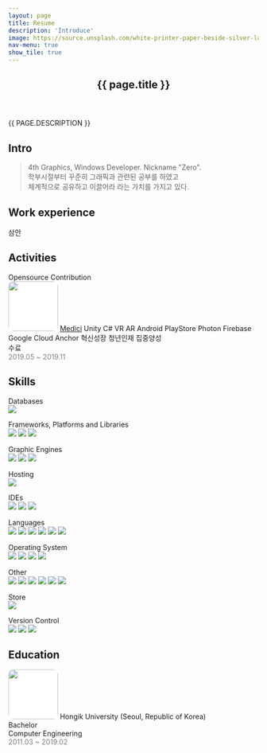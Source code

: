 ```yaml
---
layout: page
title: Resume
description: 'Introduce'
image: https://source.unsplash.com/white-printer-paper-beside-silver-laptop-computer-7iSEHWsxPLw
nav-menu: true
show_tile: true
---
```


<div id="main" class="alt">

<!-- 배너 -->
<section id="banner" class="major">
    <div class="inner">
        <header class="major">
            <h1>{{ page.title }}</h1>
        </header>
        <div class="content">
            <p style="text-transform: uppercase;">{{ page.description }}</p>
        </div>
    </div>
</section>

<!-- 한문단 소개 -->
<section id="intro">
    <div class= "inner">
        <h2>Intro</h2>
        <blockquote>
            4th Graphics, Windows Developer. Nickname "Zero".<br/>
학부시절부터 꾸준히 그래픽과 관련된 공부를 하였고 <br/>
체계적으로 공유하고 이끌어라 라는 가치를 가지고 있다.<br/>
        </blockquote>
    </div>
</section>

<!-- 경력 -->
<section id="Career">
    <div class= "inner">
        <h2>Work experience</h2>
        <p>
            삼안
        </p>
    </div>
</section>

<!-- 활동 -->
<section id="activity">
    <div class= "inner">
        <h2>Activities</h2>
        <p>
            Opensource Contribution<br/>
            <span class="image left">
                <img src="{% link assets/logos/IITP_CI.svg %}" alt="" style="background-color: white; border-radius: 10%;" width="100" height="100"/>
            </span>
            <a href="https://www.medici-edu.co.kr/">Medici</a>
            Unity C# VR AR 
            Android PlayStore Photon Firebase Google Cloud Anchor
            혁신성장 청년인재 집중양성<br/>
            수료<br/>
            <span style="color: gray;">
                2019.05 ~ 2019.11
            </span>
        </p>
    </div>
</section>

<!-- 역량 -->
<section id="skill">
    <div class= "inner">
        <h2>Skills</h2>
        <p>Databases<br/>
            <img id="firebase" src="https://img.shields.io/badge/firebase-a08021?style=for-the-badge&logo=firebase&logoColor=ffcd34">
        </p>
        <p>Frameworks, Platforms and Libraries<br/>
            <img id="dotnet" src="https://img.shields.io/badge/.NET-5C2D91?style=for-the-badge&logo=.net&logoColor=white">
            <img id="threejs" src="https://img.shields.io/badge/three.js-000000?style=for-the-badge&logo=three.js&logoColor=white">
            <img id="nodejs" src="https://img.shields.io/badge/node.js-6DA55F?style=for-the-badge&logo=node.js&logoColor=white">
        </p>
        <p>Graphic Engines<br/>
            <img id="autocad" src="https://img.shields.io/badge/autocad-E51050.svg?style=for-the-badge&logo=autocad&logoColor=white">
            <img id="unity" src="https://img.shields.io/badge/unity-%23000000.svg?style=for-the-badge&logo=unity&logoColor=white">
            <img id="unreal" src="https://img.shields.io/badge/unrealengine-%23313131.svg?style=for-the-badge&logo=unrealengine&logoColor=white">
        </p>
        <p>Hosting<br/>
            <img id="githubpage" src="https://img.shields.io/badge/github%20pages-121013?style=for-the-badge&logo=github&logoColor=white">
        </p>
        <p>IDEs<br/>
            <img id="visualstudio" src="https://img.shields.io/badge/Visual%20Studio-5C2D91.svg?style=for-the-badge&logo=visual-studio&logoColor=white">
            <img id="visualstudiocode" src="https://img.shields.io/badge/Visual%20Studio%20Code-0078d7.svg?style=for-the-badge&logo=visual-studio-code&logoColor=white">
            <img id="androidstudio" src="https://img.shields.io/badge/android%20studio-346ac1?style=for-the-badge&logo=android%20studio&logoColor=white">
        </p>
        <p>Languages<br/>
            <img id="csharp" src="https://img.shields.io/badge/c%23-%23239120.svg?style=for-the-badge&logo=csharp&logoColor=white">
            <img id="cplusplus" src="https://img.shields.io/badge/c++-%2300599C.svg?style=for-the-badge&logo=c%2B%2B&logoColor=white">
            <img id="html5" src="https://img.shields.io/badge/html5-%23E34F26.svg?style=for-the-badge&logo=html5&logoColor=white">
            <img id="javascript" src="https://img.shields.io/badge/javascript-%23323330.svg?style=for-the-badge&logo=javascript&logoColor=%23F7DF1E">
            <img id="typescript" src="https://img.shields.io/badge/typescript-%23007ACC.svg?style=for-the-badge&logo=typescript&logoColor=white">
            <img id="css3" src="https://img.shields.io/badge/css3-%231572B6.svg?style=for-the-badge&logo=css3&logoColor=white">
        </p>
        <p>Operating System<br/>
            <img id="windows" src="https://img.shields.io/badge/Windows-0078D6?style=for-the-badge&logo=windows&logoColor=white">
            <img id="linux" src="https://img.shields.io/badge/Linux-FCC624?style=for-the-badge&logo=linux&logoColor=black">
            <img id="android" src="https://img.shields.io/badge/Android-3DDC84?style=for-the-badge&logo=android&logoColor=white">
            <img id="ubuntu" src="https://img.shields.io/badge/Ubuntu-E95420?style=for-the-badge&logo=ubuntu&logoColor=white">
        </p>    
        <p>Other<br/>
            <img id="jira" src="https://img.shields.io/badge/jira-%230A0FFF.svg?style=for-the-badge&logo=jira&logoColor=white">
            <img id="sourcetree" src="https://img.shields.io/badge/sourcetree-0052CC.svg?style=for-the-badge&logo=sourcetree&logoColor=white">
            <img id="notion" src="https://img.shields.io/badge/Notion-%23000000.svg?style=for-the-badge&logo=notion&logoColor=white">
            <img id="sonarlint" src="https://img.shields.io/badge/SonarLint-CB2029?style=for-the-badge&logo=SONARLINT&logoColor=white">
            <img id="sonarqube" src="https://img.shields.io/badge/SonarQube-black?style=for-the-badge&logo=sonarqube&logoColor=4E9BCD">
            <img id="swagger" src="https://img.shields.io/badge/-Swagger-%23Clojure?style=for-the-badge&logo=swagger&logoColor=white">
        </p>
        <p>Store<br/>
            <img id="playstore" src="https://img.shields.io/badge/Google_Play-414141?style=for-the-badge&logo=google-play&logoColor=white">
        </p>    
        <p>Version Control<br/>
            <img id="git" src="https://img.shields.io/badge/git-%23F05033.svg?style=for-the-badge&logo=git&logoColor=white">
            <img id="bitbucket" src="https://img.shields.io/badge/bitbucket-%230047B3.svg?style=for-the-badge&logo=bitbucket&logoColor=white">
            <img id="github" src="https://img.shields.io/badge/github-%23121011.svg?style=for-the-badge&logo=github&logoColor=white">
        </p>
    </div>
</section>

<!-- 학력 -->
<section id="education">
    <div class="inner">
        <h2>Education</h2>
        <p>
            <span class="image left">
                <img src="{% link assets/logos/hongik_emblem.svg %}" alt="" style="background-color: white; border-radius: 10%;" width="100" height="100"/>
            </span>
            Hongik University (Seoul, Republic of Korea)<br/>
            Bachelor<br/>
            Computer Engineering<br/>
            <span style="color: gray;">
                2011.03 ~ 2019.02
            </span>
        </p>
    </div>
</section>
</div>

